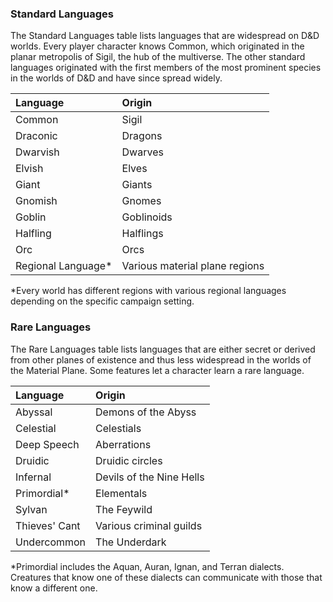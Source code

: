 
### Standard Languages

The Standard Languages table lists languages that are widespread on D&D worlds. Every player character knows Common, which originated in the planar metropolis of Sigil, the hub of the multiverse. The other standard languages originated with the first members of the most prominent species in the worlds of D&D and have since spread widely.

| Language           | Origin                         |
| :----------------- | :----------------------------- |
| Common             | Sigil                          |
| Draconic           | Dragons                        |
| Dwarvish           | Dwarves                        |
| Elvish             | Elves                          |
| Giant              | Giants                         |
| Gnomish            | Gnomes                         |
| Goblin             | Goblinoids                     |
| Halfling           | Halflings                      |
| Orc                | Orcs                           |
| Regional Language* | Various material plane regions |

*Every world has different regions with various regional languages depending on the specific campaign setting.


### Rare Languages

The Rare Languages table lists languages that are either secret or derived from other planes of existence and thus less widespread in the worlds of the Material Plane. Some features let a character learn a rare language.

| Language      | Origin                   |
| :------------ | :----------------------- |
| Abyssal       | Demons of the Abyss      |
| Celestial     | Celestials               |
| Deep Speech   | Aberrations              |
| Druidic       | Druidic circles          |
| Infernal      | Devils of the Nine Hells |
| Primordial*   | Elementals               |
| Sylvan        | The Feywild              |
| Thieves' Cant | Various criminal guilds  |
| Undercommon   | The Underdark            |

*Primordial includes the Aquan, Auran, Ignan, and Terran dialects. Creatures that know one of these dialects can communicate with those that know a different one.